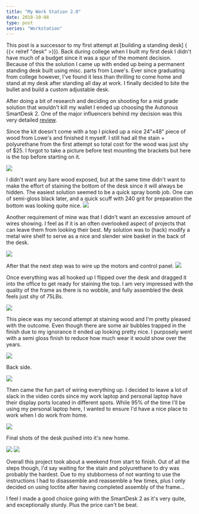 ```yaml
---
title: "My Work Station 2.0"
date: 2018-10-08
type: post
series: "Workstation"
---
```


This post is a successor to my first attempt at [building a standing desk] ( {{< relref "desk" >}}). Back during college when I built my first desk I didn't have much of a budget since it was a spur of the moment decision. Because of this the solution I came up with ended up being a permanent standing desk built using misc. parts from Lowe's. Ever since graduating from college however, I've found it less than thrilling to come home and stand at my desk after standing all day at work. I finally decided to bite the bullet and build a custom adjustable desk.

After doing a bit of research and deciding on shooting for a mid grade solution that wouldn't kill my wallet I ended up choosing the Autonous SmartDesk 2. One of the major influencers behind my decision was this very detailed [review](https://www.btod.com/blog/2017/09/08/autonomous-smartdesk-vs-jarvis-desk/).

Since the kit doesn't come with a top I picked up a nice 24"x48" piece of wood from Lowe's and finished it myself. I still had all the stain + polyurethane from the first attempt so total cost for the wood was just shy of \$25. I forgot to take a picture before test mounting the brackets but here is the top before starting on it.

![](images/1.jpg)

I didn't want any bare wood exposed, but at the same time didn't want to make the effort of staining the bottom of the desk since it will always be hidden. The easiest solution seemed to be a quick spray bomb job. One can of semi-gloss black later, and a quick scuff with 240 grit for preparation the bottom was looking quite nice.
![](images/2.jpg)

Another requirement of mine was that I didn't want an excessive amount of wires showing. I feel as if it is an often overlooked aspect of projects that can leave them from looking their best. My solution was to (hack) modify a metal wire shelf to serve as a nice and slender wire basket in the back of the desk.

![](images/3.jpg)

After that the next step was to wire up the motors and control panel.
![](images/4.jpg)

Once everything was all hooked up I flipped over the desk and dragged it into the office to get ready for staining the top. I am very impressed with the quality of the frame as there is no wobble, and fully assembled the desk feels just shy of 75LBs.

![](images/5.jpg)

This piece was my second attempt at staining wood and I'm pretty pleased with the outcome. Even though there are some air bubbles trapped in the finish due to my ignorance it ended up looking pretty nice. I purposely went with a semi gloss finish to reduce how much wear it would show over the years.

![](images/6.jpg)

Back side.

![](images/7.jpg)

Then came the fun part of wiring everything up. I decided to leave a lot of slack in the video cords since my work laptop and personal laptop have their display ports located in different spots. While 95% of the time I'll be using my personal laptop here, I wanted to ensure I'd have a nice place to work when I do work from home.

![](images/8.jpg)

Final shots of the desk pushed into it's new home.

![](images/9.jpg)
![](images/10.jpg)

Overall this project took about a weekend from start to finish. Out of all the steps though, I'd say waiting for the stain and polyurethane to dry was probably the hardest. Due to my stubborness of not wanting to use the instructions I had to disassemble and reassemble a few times, plus I only decided on using loctite after having completed assembly of the frame...

I feel I made a good choice going with the SmartDesk 2 as it's very quite, and exceptionally sturdy. Plus the price can't be beat.
